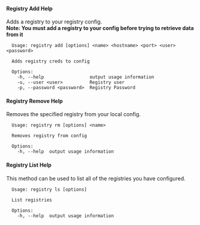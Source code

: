 #### Registry Add Help  
Adds a registry to your registry config.  
<b>Note: You must add a registry to your config before trying to retrieve data from it</b>  
```
  Usage: registry add [options] <name> <hostname> <port> <user> <password>

  Adds registry creds to config

  Options:
    -h, --help                 output usage information
    -u, --user <user>          Registry user
    -p, --password <password>  Registry Password
```  

#### Registry Remove Help  
Removes the specified registry from your local config.  
```
  Usage: registry rm [options] <name>

  Removes registry from config

  Options:
    -h, --help  output usage information
```  

#### Registry List Help  
This method can be used to list all of the registries you have configured.  
```
  Usage: registry ls [options]

  List registries

  Options:
    -h, --help  output usage information
```  